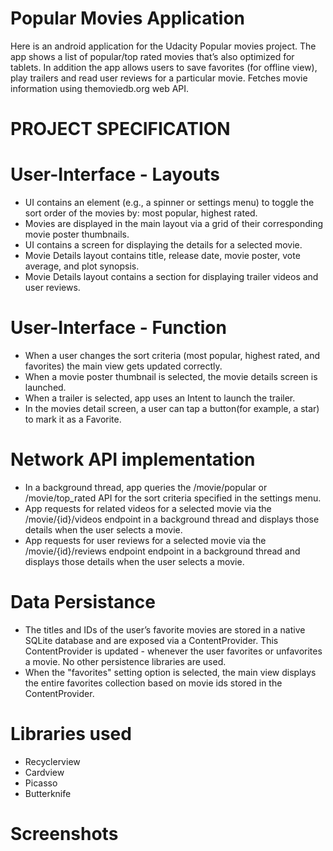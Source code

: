 # Popular Movies Application

Here is an android application for the Udacity Popular movies project. The app shows a list of popular/top rated movies that’s also optimized for tablets. In addition the app allows users to save favorites (for offline view), play trailers and read user reviews for a particular movie. Fetches movie information using themoviedb.org web API.

# PROJECT SPECIFICATION
# User-Interface - Layouts
- UI contains an element (e.g., a spinner or settings menu) to toggle the sort order of the movies by: most popular, highest rated.
- Movies are displayed in the main layout via a grid of their corresponding movie poster thumbnails.
- UI contains a screen for displaying the details for a selected movie.
- Movie Details layout contains title, release date, movie poster, vote average, and plot synopsis.
- Movie Details layout contains a section for displaying trailer videos and user reviews.
# User-Interface - Function
- When a user changes the sort criteria (most popular, highest rated, and favorites) the main view gets updated correctly.
- When a movie poster thumbnail is selected, the movie details screen is launched.
- When a trailer is selected, app uses an Intent to launch the trailer.
- In the movies detail screen, a user can tap a button(for example, a star) to mark it as a Favorite.
# Network API implementation
- In a background thread, app queries the /movie/popular or /movie/top_rated API for the sort criteria specified in the settings menu.
- App requests for related videos for a selected movie via the /movie/{id}/videos endpoint in a background thread and displays those details when the user selects a movie.
- App requests for user reviews for a selected movie via the /movie/{id}/reviews endpoint endpoint in a background thread and displays those details when the user selects a movie.
# Data Persistance
- The titles and IDs of the user’s favorite movies are stored in a native SQLite database and are exposed via a ContentProvider. This ContentProvider is updated - whenever the user favorites or unfavorites a movie. No other persistence libraries are used.
- When the "favorites" setting option is selected, the main view displays the entire favorites collection based on movie ids stored in the ContentProvider.
# Libraries used
- Recyclerview
- Cardview
- Picasso
- Butterknife

# Screenshots

